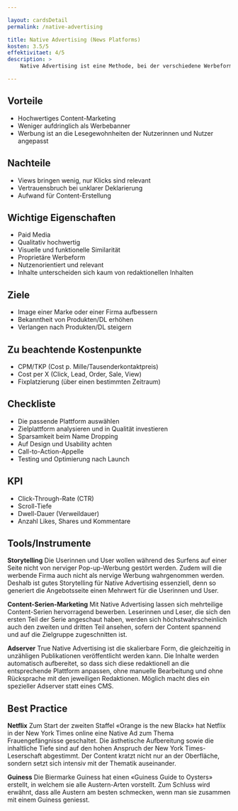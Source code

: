 ```yaml
---

layout: cardsDetail
permalink: /native-advertising

title: Native Advertising (News Platforms)
kosten: 3.5/5
effektivitaet: 4/5
description: >
    Native Advertising ist eine Methode, bei der verschiedene Werbeformen oder Medieninhalte in einem redaktionellen Umfeld platziert werden. Von unterschiedlichen Werbeformen kann gesprochen werden, weil Native Advertising einerseits vom Umfeld – das heisst der Plattform, auf der es umgesetzt wird – und andererseits vom werbenden Medium – dem Content, mit dem geworben wird – abhängig ist. Native Advertising ist Werbung, die sich an das Design der Plattform und an die erwartete User Experience anpasst und nicht selten die Eigenschaften viraler Werbung aufweist.

---
```


## Vorteile
- Hochwertiges Content-Marketing
- Weniger aufdringlich als Werbebanner
- Werbung ist an die Lesegewohnheiten der Nutzerinnen und Nutzer angepasst

## Nachteile
- Views bringen wenig, nur Klicks sind relevant
- Vertrauensbruch bei unklarer Deklarierung
- Aufwand für Content-Erstellung

## Wichtige Eigenschaften
- Paid Media
- Qualitativ hochwertig
- Visuelle und funktionelle Similarität
- Proprietäre Werbeform
- Nutzenorientiert und relevant
- Inhalte unterscheiden sich kaum von redaktionellen Inhalten

## Ziele
- Image einer Marke oder einer Firma aufbessern
- Bekanntheit von Produkten/DL erhöhen
- Verlangen nach Produkten/DL steigern

## Zu beachtende Kostenpunkte
- CPM/TKP (Cost p. Mille/Tausenderkontaktpreis)
- Cost per X (Click, Lead, Order, Sale, View)
- Fixplatzierung (über einen bestimmten Zeitraum)

## Checkliste
- Die passende Plattform auswählen
- Zielplattform analysieren und in Qualität investieren
- Sparsamkeit beim Name Dropping
- Auf Design und Usability achten
- Call-to-Action-Appelle
- Testing und Optimierung nach Launch

## KPI
- Click-Through-Rate (CTR)
- Scroll-Tiefe
- Dwell-Dauer (Verweildauer)
- Anzahl Likes, Shares und Kommentare

## Tools/Instrumente

**Storytelling**
Die Userinnen und User wollen während des Surfens auf einer Seite nicht von nerviger Pop-up-Werbung gestört werden. Zudem will die werbende Firma auch nicht als nervige Werbung wahrgenommen werden. Deshalb ist gutes Storytelling für Native Advertising essenziell, denn so generiert die Angebotsseite einen Mehrwert für die Userinnen und User.

**Content-Serien-Marketing**
Mit Native Advertising lassen sich mehrteilige Content-Serien hervorragend bewerben. Leserinnen und Leser, die sich den ersten Teil der Serie angeschaut haben, werden sich höchstwahrscheinlich auch den zweiten und dritten Teil ansehen, sofern der Content spannend und auf die Zielgruppe zugeschnitten ist.

**Adserver**
True Native Advertising ist die skalierbare Form, die gleichzeitig in unzähligen Publikationen veröffentlicht werden kann. Die Inhalte werden automatisch aufbereitet, so dass sich diese redaktionell an die entsprechende Plattform anpassen, ohne manuelle Bearbeitung und ohne Rücksprache mit den jeweiligen Redaktionen. Möglich macht dies ein spezieller Adserver statt eines CMS.

## Best Practice

**Netflix**
Zum Start der zweiten Staffel «Orange is the new Black» hat Netflix in der New York Times online eine Native Ad zum Thema Frauengefängnisse geschaltet. Die ästhetische Aufbereitung sowie die inhaltliche Tiefe sind auf den hohen Anspruch der New York Times-Leserschaft abgestimmt. Der Content kratzt nicht nur an der Oberfläche, sondern setzt sich intensiv mit der Thematik auseinander.

**Guiness**
Die Biermarke Guiness hat einen «Guiness Guide to Oysters» erstellt, in welchem sie alle Austern-Arten vorstellt. Zum Schluss wird erwähnt, dass alle Austern am besten schmecken, wenn man sie zusammen mit einem Guiness geniesst.
